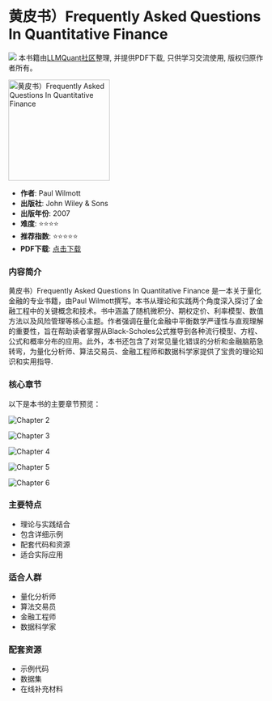 # 黄皮书）Frequently Asked Questions In Quantitative Finance

![](https://fastly.jsdelivr.net/gh/bucketio/img3@main/2024/09/04/1725464231869-e0b2f727-2a0f-4270-bf6c-31ddc350426a.gif)
本书籍由[LLMQuant社区](https://llmquant.com/)整理, 并提供PDF下载, 只供学习交流使用, 版权归原作者所有。

<img src="1.png" alt="黄皮书）Frequently Asked Questions In Quantitative Finance" width="200"/>

- **作者**: Paul Wilmott
- **出版社**: John Wiley & Sons
- **出版年份**: 2007
- **难度**: ⭐⭐⭐⭐
- **推荐指数**: ⭐⭐⭐⭐⭐
- **PDF下载**: [点击下载](https://asset.quant-wiki.com/pdf/%EF%BC%88I5-%E9%BB%84%E7%9A%AE%E4%B9%A6%EF%BC%89Frequently%20Asked%20Questions%20In%20Quantitative%20Finance%281%29.pdf)

### 内容简介

黄皮书）Frequently Asked Questions In Quantitative Finance 是一本关于量化金融的专业书籍，由Paul Wilmott撰写。本书从理论和实践两个角度深入探讨了金融工程中的关键概念和技术。书中涵盖了随机微积分、期权定价、利率模型、数值方法以及风险管理等核心主题。作者强调在量化金融中平衡数学严谨性与直观理解的重要性，旨在帮助读者掌握从Black-Scholes公式推导到各种流行模型、方程、公式和概率分布的应用。此外，本书还包含了对常见量化错误的分析和金融脑筋急转弯，为量化分析师、算法交易员、金融工程师和数据科学家提供了宝贵的理论知识和实用指导.

### 核心章节

以下是本书的主要章节预览：

![Chapter 2](2.png)

![Chapter 3](3.png)

![Chapter 4](4.png)

![Chapter 5](5.png)

![Chapter 6](6.png)

### 主要特点

- 理论与实践结合
- 包含详细示例
- 配套代码和资源
- 适合实际应用

### 适合人群

- 量化分析师
- 算法交易员
- 金融工程师
- 数据科学家

### 配套资源

- 示例代码
- 数据集
- 在线补充材料